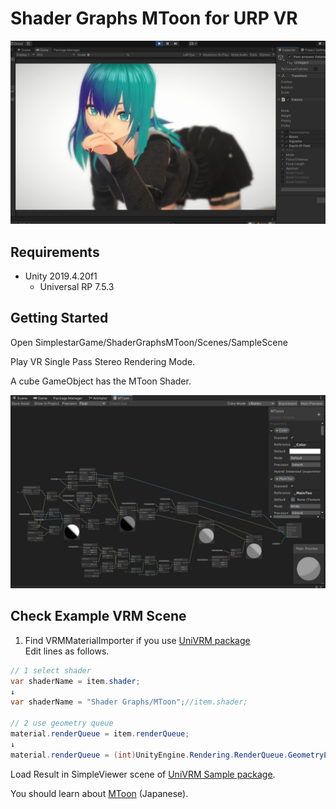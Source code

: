 # Shader Graphs MToon for URP VR

![main](README/ShaderGraphsMToon.jpg)  

## Requirements
- Unity 2019.4.20f1  
    - Universal RP 7.5.3  

## Getting Started

Open SimplestarGame/ShaderGraphsMToon/Scenes/SampleScene  

Play VR Single Pass Stereo Rendering Mode.

A cube GameObject has the MToon Shader.  

![graph](README/shadergraph.jpg)  

## Check Example VRM Scene

1. Find VRMMaterialImporter if you use [UniVRM package](https://github.com/vrm-c/UniVRM)  
    Edit lines as follows.
 ```cs
 // 1 select shader
 var shaderName = item.shader;
 ↓
 var shaderName = "Shader Graphs/MToon";//item.shader;

 // 2 use geometry queue
 material.renderQueue = item.renderQueue;
 ↓
 material.renderQueue = (int)UnityEngine.Rendering.RenderQueue.GeometryLast < item.renderQueue ? (int)UnityEngine.Rendering.RenderQueue.GeometryLast : item.renderQueue;
 ```
Load Result in SimpleViewer scene of [UniVRM Sample package](https://github.com/vrm-c/UniVRM).

You should learn about [MToon](https://www.slideshare.net/VirtualCast/vrm-mtoon) (Japanese).
